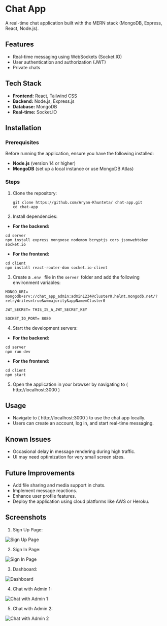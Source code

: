# Chat App 

A real-time chat application built with the MERN stack (MongoDB, Express, React, Node.js).

## Features

- Real-time messaging using WebSockets (Socket.IO)
- User authentication and authorization (JWT)
- Private chats

## Tech Stack

- **Frontend:** React, Tailwind CSS
- **Backend:** Node.js, Express.js
- **Database:** MongoDB
- **Real-time:** Socket.IO

## Installation

### Prerequisites

Before running the application, ensure you have the following installed:
- **Node.js** (version 14 or higher)
- **MongoDB** (set up a local instance or use MongoDB Atlas)

### Steps

1. Clone the repository:
   ```
   git clone https://github.com/Aryan-Khunteta/ chat-app.git
   cd chat-app
   ```
 
2. Install dependencies:

- **For the backend:**

```
cd server
npm install express mongoose nodemon bcryptjs cors jsonwebtoken socket.io 
```

- **For the frontend:**

```
cd client
npm install react-router-dom socket.io-client
```

3. Create a ```.env ``` file in the ```server ```folder and add the following environment variables:
```
MONGO_URI= mongodb+srv://chat_app_admin:admin1234@cluster0.helnt.mongodb.net/?
retryWrites=true&w=majority&appName=Cluster0

JWT_SECRET= THIS_IS_A_JWT_SECRET_KEY

SOCKET_IO_PORT= 8080
```

4. Start the development servers:

- **For the backend:**
```
cd server
npm run dev
```

- **For the frontend:**
```
cd client
npm start
```

5. Open the application in your browser by navigating to ( http://localhost:3000 )

## Usage


- Navigate to ( http://localhost:3000 ) to use the chat app locally.
- Users can create an account, log in, and start real-time messaging.


## Known Issues

- Occasional delay in message rendering during high traffic.
- UI may need optimization for very small screen sizes.


## Future Improvements

- Add file sharing and media support in chats.
- Implement message reactions.
- Enhance user profile features.
- Deploy the application using cloud platforms like AWS or Heroku.


## Screenshots

1. Sign Up Page:

![Sign Up Page](https://github.com/user-attachments/assets/574a7801-77ba-4707-9ec0-735e19b751a9)


2. Sign In Page:

![Sign In Page](https://github.com/user-attachments/assets/d9a047c5-b37f-48c3-8433-bf24697f2679)


3. Dashboard: 

![Dashboard](https://github.com/user-attachments/assets/1d5e5fdd-0420-4946-837d-fe4cfa7dd6dc)


4. Chat with Admin 1:

![Chat with Admin 1](https://github.com/user-attachments/assets/8a8d8f19-1459-4a05-828e-19f9532c8434)


5. Chat with Admin 2:

![Chat with Admin 2](https://github.com/user-attachments/assets/1ea028d0-93d9-4ef1-9fb4-6ef9928516ea)

